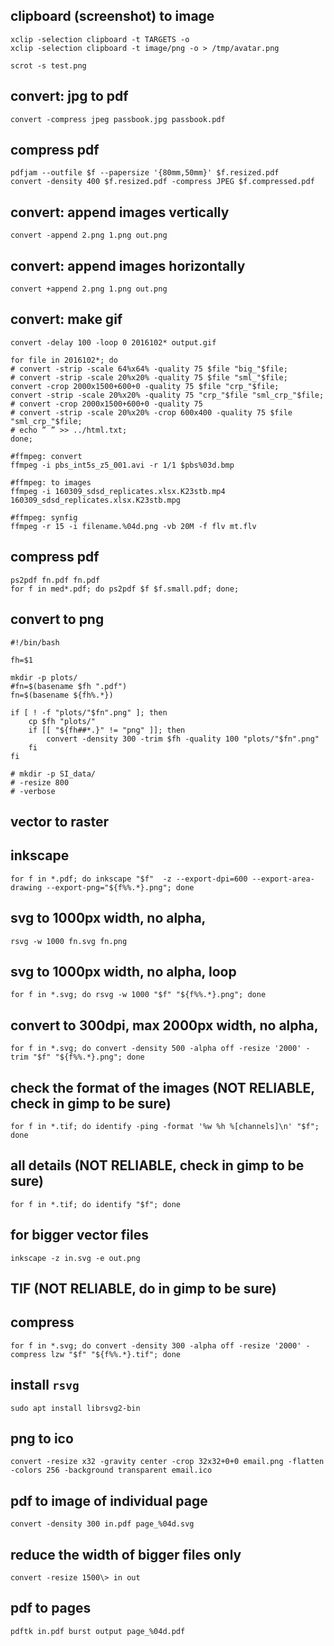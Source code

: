 ## clipboard (screenshot) to image

	xclip -selection clipboard -t TARGETS -o
	xclip -selection clipboard -t image/png -o > /tmp/avatar.png

	scrot -s test.png

## convert: jpg to pdf

	convert -compress jpeg passbook.jpg passbook.pdf

## compress pdf

	pdfjam --outfile $f --papersize '{80mm,50mm}' $f.resized.pdf
	convert -density 400 $f.resized.pdf -compress JPEG $f.compressed.pdf	

## convert: append images vertically

	convert -append 2.png 1.png out.png

## convert: append images horizontally

	convert +append 2.png 1.png out.png

## convert: make gif  

	convert -delay 100 -loop 0 2016102* output.gif

	for file in 2016102*; do 
	# convert -strip -scale 64%x64% -quality 75 $file "big_"$file;
	# convert -strip -scale 20%x20% -quality 75 $file "sml_"$file;
	convert -crop 2000x1500+600+0 -quality 75 $file "crp_"$file;
	convert -strip -scale 20%x20% -quality 75 "crp_"$file "sml_crp_"$file;
	# convert -crop 2000x1500+600+0 -quality 75
	# convert -strip -scale 20%x20% -crop 600x400 -quality 75 $file "sml_crp_"$file;
	# echo ” ” >> ../html.txt;
	done;

	#ffmpeg: convert
	ffmpeg -i pbs_int5s_z5_001.avi -r 1/1 $pbs%03d.bmp

	#ffmpeg: to images
	ffmpeg -i 160309_sdsd_replicates.xlsx.K23stb.mp4 160309_sdsd_replicates.xlsx.K23stb.mpg

	#ffmpeg: synfig
	ffmpeg -r 15 -i filename.%04d.png -vb 20M -f flv mt.flv

## compress pdf   

	ps2pdf fn.pdf fn.pdf
	for f in med*.pdf; do ps2pdf $f $f.small.pdf; done;

## convert to png

	#!/bin/bash

	fh=$1

	mkdir -p plots/
	#fn=$(basename $fh ".pdf")
	fn=$(basename ${fh%.*}) 

	if [ ! -f "plots/"$fn".png" ]; then
		cp $fh "plots/"
		if [[ "${fh##*.}" != "png" ]]; then
			convert -density 300 -trim $fh -quality 100 "plots/"$fn".png"
		fi
	fi

	# mkdir -p SI_data/
	# -resize 800 
	# -verbose
	
## vector to raster  

## inkscape 

	for f in *.pdf; do inkscape "$f"  -z --export-dpi=600 --export-area-drawing --export-png="${f%%.*}.png"; done
	

## svg to 1000px width, no alpha,

	rsvg -w 1000 fn.svg fn.png
	
## svg to 1000px width, no alpha, loop	

	for f in *.svg; do rsvg -w 1000 "$f" "${f%%.*}.png"; done

## convert to 300dpi, max 2000px width, no alpha,

	for f in *.svg; do convert -density 500 -alpha off -resize '2000' -trim "$f" "${f%%.*}.png"; done

## check the format of the images (NOT RELIABLE, check in gimp to be sure)

	for f in *.tif; do identify -ping -format '%w %h %[channels]\n' "$f"; done

## all details (NOT RELIABLE, check in gimp to be sure)
	
	for f in *.tif; do identify "$f"; done

## for bigger vector files   

	inkscape -z in.svg -e out.png

## TIF (NOT RELIABLE, do in gimp to be sure)  
## compress

	for f in *.svg; do convert -density 300 -alpha off -resize '2000' -compress lzw "$f" "${f%%.*}.tif"; done

## install `rsvg`

	sudo apt install librsvg2-bin
	
## png to ico

	convert -resize x32 -gravity center -crop 32x32+0+0 email.png -flatten -colors 256 -background transparent email.ico

## pdf to image of individual page
	
	convert -density 300 in.pdf page_%04d.svg

## reduce the width of bigger files only
	
	convert -resize 1500\> in out

## pdf to pages
	
	pdftk in.pdf burst output page_%04d.pdf
